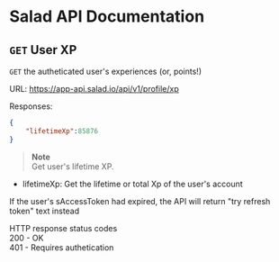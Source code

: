 # Salad API Documentation

## `GET` User XP
`GET` the autheticated user's experiences (or, points!)

URL: https://app-api.salad.io/api/v1/profile/xp

Responses:
```json
{
    "lifetimeXp":85876
}
```

> **Note** <br>
> Get user's lifetime XP.
* lifetimeXp: Get the lifetime or total Xp of the user's account

If the user's sAccessToken had expired, the API will return "try refresh token" text instead

HTTP response status codes <br>
200	- OK <br>
401 - Requires authetication